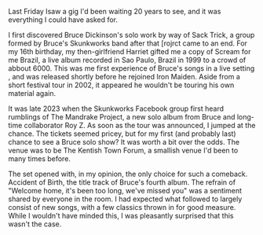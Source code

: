 Last Friday Isaw a gig I'd been waiting 20 years to see, and it was everything I could have asked for.

I first discovered Bruce Dickinson's solo work by way of Sack Trick, a group formed by Bruce's Skunkworks band after that [rojrct came to an end. For my 16th birthday, my then-girlfriend Harriet gifted me a copy of Scream for me Brazil, a live album recorded in Sao Paulo, Brazil in 1999 to a crowd of abbout 6000. This was me first experience of Bruce's songs in a live setting , and was released shortly before he rejoined Iron Maiden. Aside from a short festival tour in 2002, it appeared he wouldn't be touring his own material again.

It was late 2023 when the Skunkworks Facebook group first heard rumblings of The Mandrake Project, a new solo album from Bruce and long-time collaborator Roy Z. As soon as the tour was announced, I jumped at the chance. The tickets seemed pricey, but for my first (and probably last) chance to see a Bruce solo show? It was worth a bit over the odds. The venue was to be The Kentish Town Forum, a smallish venue I'd been to many times before.

The set opened with, in my opinion, the only choice for such a comeback. Accident of Birth, the title track of Bruce's fourth album. The refrain of "Welcome home, it's been too long, we've missed you" was a sentiment shared by everyone in the room. I had expected what followed to largely consist of new songs, with a few classics thrown in for good measure. While I wouldn't have minded this, I was pleasantly surprised that this wasn't the case.


